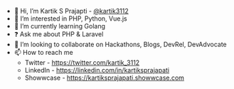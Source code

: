 - 👋 Hi, I’m Kartik S Prajapti - [@kartik3112](https://github.com/kartik3112)
- 👀 I’m interested in PHP, Python, Vue.js
- 🌱 I’m currently learning Golang
- ❓  Ask me about PHP & Laravel
- 💞️ I’m looking to collaborate on Hackathons, Blogs, DevRel, DevAdvocate
- 📫 How to reach me
  - Twitter - https://twitter.com/kartik_3112
  - LinkedIn - https://linkedin.com/in/kartiksprajapati
  - Showwcase - https://kartiksprajapati.showwcase.com

<!---
kartik3112/kartik3112 is a ✨ special ✨ repository because its `README.md` (this file) appears on your GitHub profile.
You can click the Preview link to take a look at your changes.
--->
